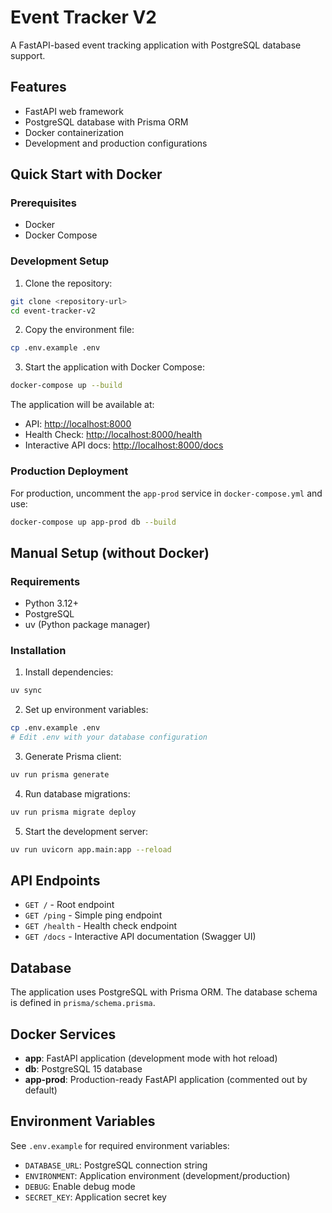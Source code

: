 # Event Tracker V2

A FastAPI-based event tracking application with PostgreSQL database support.

## Features

- FastAPI web framework
- PostgreSQL database with Prisma ORM
- Docker containerization
- Development and production configurations

## Quick Start with Docker

### Prerequisites

- Docker
- Docker Compose

### Development Setup

1. Clone the repository:

```bash
git clone <repository-url>
cd event-tracker-v2
```

2. Copy the environment file:

```bash
cp .env.example .env
```

3. Start the application with Docker Compose:

```bash
docker-compose up --build
```

The application will be available at:

- API: <http://localhost:8000>
- Health Check: <http://localhost:8000/health>
- Interactive API docs: <http://localhost:8000/docs>

### Production Deployment

For production, uncomment the `app-prod` service in `docker-compose.yml` and use:

```bash
docker-compose up app-prod db --build
```

## Manual Setup (without Docker)

### Requirements

- Python 3.12+
- PostgreSQL
- uv (Python package manager)

### Installation

1. Install dependencies:

```bash
uv sync
```

2. Set up environment variables:

```bash
cp .env.example .env
# Edit .env with your database configuration
```

3. Generate Prisma client:

```bash
uv run prisma generate
```

4. Run database migrations:

```bash
uv run prisma migrate deploy
```

5. Start the development server:

```bash
uv run uvicorn app.main:app --reload
```

## API Endpoints

- `GET /` - Root endpoint
- `GET /ping` - Simple ping endpoint
- `GET /health` - Health check endpoint
- `GET /docs` - Interactive API documentation (Swagger UI)

## Database

The application uses PostgreSQL with Prisma ORM. The database schema is defined in `prisma/schema.prisma`.

## Docker Services

- **app**: FastAPI application (development mode with hot reload)
- **db**: PostgreSQL 15 database
- **app-prod**: Production-ready FastAPI application (commented out by default)

## Environment Variables

See `.env.example` for required environment variables:

- `DATABASE_URL`: PostgreSQL connection string
- `ENVIRONMENT`: Application environment (development/production)
- `DEBUG`: Enable debug mode
- `SECRET_KEY`: Application secret key
